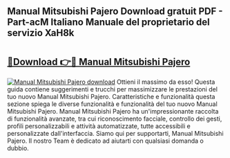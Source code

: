 ## Manual Mitsubishi Pajero Download gratuit PDF - Part-acM Italiano Manuale del proprietario del servizio XaH8k

# <h2><a href="http://dfaft7.blite.top/?on=Manual+Mitsubishi+Pajero">🔗Download 👉🔴 Manual Mitsubishi Pajero</a></h2>

[![Manual Mitsubishi Pajero download](https://i.imgur.com/lujVjoI.png)](http://dfaft7.blite.top/?on=Manual+Mitsubishi+Pajero)
Ottieni il massimo da esso! Questa guida contiene suggerimenti e trucchi per massimizzare le prestazioni del tuo nuovo Manual Mitsubishi Pajero. Caratteristiche e funzionalità questa sezione spiega le diverse funzionalità e funzionalità del tuo nuovo Manual Mitsubishi Pajero. Manual Mitsubishi Pajero ha un'impressionante raccolta di funzionalità avanzate, tra cui riconoscimento facciale, controllo dei gesti, profili personalizzabili e attività automatizzate, tutte accessibili e personalizzate dall'interfaccia. Siamo qui per supportarti, Manual Mitsubishi Pajero. Il nostro Team è dedicato ad aiutarti con qualsiasi domanda o dubbio.
